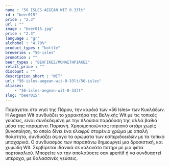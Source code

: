 ```yaml
---
name : "56 ISLES AEGEAN WIT 0.33lt"
id : "beer015"
price : "2.3"
url : ""
image : "beer015.jpg"
price : "2.3"
language : "gr"
alchohol : "4.70%"
product_types : "bottle"
breweries : "56-isles"
promotion : ""
beer_types : "ΒΕΛΓΙΚΕΣ/ΜΟΝΑΣΤΗΡΙΑΚΕΣ"
retail_price : ""
discount : ""
description_short : "WIT"
url: "56-isles-aegean-wit-0-33lt/56-isles"
aliases: 
    - "56-isles-aegean-wit-0-33lt"
slug: "beer015"
---
```


Παράγεται στο νησί της Πάρου, την καρδιά των «56 Isles» των Κυκλάδων.
Η Aegean Wit συνδυάζει το χαρακτήρα της Βελγικής Wit με τις τοπικές γεύσεις, είναι συνδεδεμένη με την πλούσια παράδοση της αλλά βαθιά μέσα της παραμένει Παριανή. Χρησιμοποιώντας παριανό σιτάρι χωρίς βυνοποίηση, το οποίο δίνει ένα ελαφρύ σταρένιο χρώμα με απαλή θολότητα, συνδυάζει άψογα τα αρώματα των εσπεριδοειδών με τα τοπικά μπαχαρικά. Ο συνδυασμός των παραπάνω δημιουργεί μια δροσιστική, και χυμώδη Wit.
Σερβίρεται ιδανικά σε κολονάτο ποτήρι με μια φέτα πορτοκαλιού. Μπορείτε να την απολαύσετε σαν aperitif ή να συνδυαστεί υπέροχα, με θαλασσινές γεύσεις.
